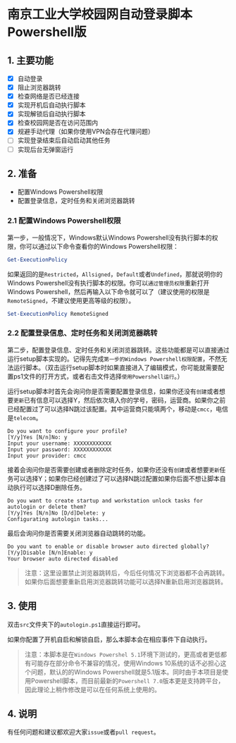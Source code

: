 # 南京工业大学校园网自动登录脚本Powershell版

## 1. 主要功能

- [x] 自动登录
- [x] 阻止浏览器跳转
- [x] 检查网络是否已经连接
- [x] 实现开机后自动执行脚本
- [x] 实现解锁后自动执行脚本
- [x] 检查校园网是否在访问范围内
- [x] 规避手动代理（如果你使用VPN会存在代理问题）
- [ ] 实现登录结束后自动启动其他任务
- [ ] 实现后台无弹窗运行

## 2. 准备

- 配置Windows Powershell权限
- 配置登录信息，定时任务和关闭浏览器跳转

### 2.1 配置Windows Powershell权限

第一步，一般情况下，Windows默认Windows Powershell没有执行脚本的权限，你可以通过以下命令查看你的Windows Powershell权限：

```ps1
Get-ExecutionPolicy
```

如果返回的是`Restricted`，`Allsigned`，`Default`或者`Undefined`，那就说明你的Windows Powershell没有执行脚本的权限。你可以`通过管理员权限`重新打开Windows Powershell，然后再输入以下命令就可以了（建议使用的权限是`RemoteSigned`，不建议使用更高等级的权限）。

```ps1
Set-ExecutionPolicy RemoteSigned
```

### 2.2 配置登录信息、定时任务和关闭浏览器跳转

第二步，配置登录信息、定时任务和关闭浏览器跳转。这些功能都是可以直接通过运行setup脚本实现的。记得先完成`第一步的Windows Powershell权限配置`，不然无法运行脚本。（双击运行setup脚本时如果直接进入了编辑模式，你可能就需要配置ps1文件的打开方式，或者右击文件选择`使用Powershell运行`。）

运行setup脚本时首先会询问你是否需要配置登录信息，如果你还没有`创建`或者想要`更新`已有信息可以选择Y，然后依次填入你的学号，密码，运营商。如果你之前已经配置过了可以选择N跳过该配置。其中运营商只能填两个，移动是`cmcc`，电信是`telecom`。

```plaintext
Do you want to configure your profile?
[Y/y]Yes [N/n]No: y
Input your username: XXXXXXXXXXXX
Input your password: XXXXXXXXXXXX
Input your provider: cmcc
```

接着会询问你是否需要创建或者删除定时任务，如果你还没有`创建`或者想要`更新`任务可以选择Y；如果你已经创建过了可以选择N跳过配置如果你后面不想让脚本自动执行可以选择D删除任务。

```plaintext
Do you want to create startup and workstation unlock tasks for autologin or delete them?
[Y/y]Yes [N/n]No [D/d]Delete: y
Configurating autologin tasks...
```

最后会询问你是否需要关闭浏览器自动跳转的功能。

```plaintext
Do you want to enable or disable browser auto directed globally?
[Y/y]Disable [N/n]Enable: y
Your browser auto directed disabled
```

> 注意：这里设置禁止浏览器跳转后，今后任何情况下浏览器都不会再跳转。如果你后面想要重新启用浏览器跳转功能可以选择N重新启用浏览器跳转。

## 3. 使用

双击`src`文件夹下的`autologin.ps1`直接运行即可。

如果你配置了开机自启和解锁自启，那么本脚本会在相应事件下自动执行。

> 注意：本脚本是在`Windows Powershel 5.1`环境下测试的，更高或者更低都有可能存在部分命令不兼容的情况，使用Windows 10系统的话不必担心这个问题，默认的的Windows Powershell就是5.1版本。同时由于本项目是使用Powershell脚本，而目前最新的`Powershell 7.0`版本更是支持跨平台，因此理论上稍作修改是可以在任何系统上使用的。

## 4. 说明

有任何问题和建议都欢迎大家`issue`或者`pull request`。
